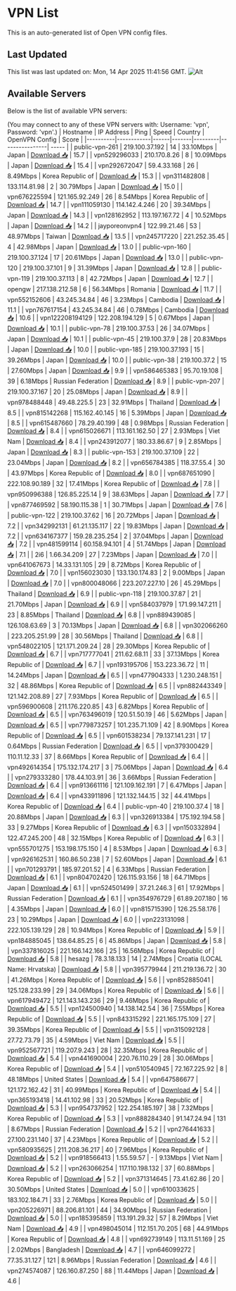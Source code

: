 # VPN List

This is an auto-generated list of Open VPN config files.

## Last Updated

This list was last updated on: Mon, 14 Apr 2025 11:41:56 GMT.
![Alt](https://repobeats.axiom.co/api/embed/186b98318ef1479477931607c1ad7d823f12451f.svg "Repobeats analytics image")

## Available Servers

Below is the list of available VPN servers:

(You may connect to any of these VPN servers with: Username: 'vpn', Password: 'vpn'.)
| Hostname | IP Address | Ping | Speed | Country | OpenVPN Config | Score |
|----------|------------|------|-------|---------|----------------| ----- |
| public-vpn-261 | 219.100.37.192 | 14 | 33.10Mbps | Japan | [Download 📥](./configs/server_0_JP.ovpn) | 15.7 |
| vpn529296033 | 210.170.8.26 | 8 | 10.09Mbps | Japan | [Download 📥](./configs/server_1_JP.ovpn) | 15.4 |
| vpn292672047 | 59.4.33.168 | 26 | 8.49Mbps | Korea Republic of | [Download 📥](./configs/server_2_KR.ovpn) | 15.3 |
| vpn311482808 | 133.114.81.98 | 2 | 30.79Mbps | Japan | [Download 📥](./configs/server_3_JP.ovpn) | 15.0 |
| vpn676225594 | 121.165.92.249 | 26 | 8.54Mbps | Korea Republic of | [Download 📥](./configs/server_4_KR.ovpn) | 14.7 |
| vpn111059130 | 114.142.4.246 | 20 | 39.34Mbps | Japan | [Download 📥](./configs/server_5_JP.ovpn) | 14.3 |
| vpn128162952 | 113.197.167.72 | 4 | 10.52Mbps | Japan | [Download 📥](./configs/server_6_JP.ovpn) | 14.2 |
| jayporeonvpn4 | 122.99.21.46 | 53 | 48.97Mbps | Taiwan | [Download 📥](./configs/server_7_TW.ovpn) | 13.5 |
| vpn245717220 | 221.252.35.45 | 4 | 42.98Mbps | Japan | [Download 📥](./configs/server_8_JP.ovpn) | 13.0 |
| public-vpn-160 | 219.100.37.124 | 17 | 20.61Mbps | Japan | [Download 📥](./configs/server_9_JP.ovpn) | 13.0 |
| public-vpn-120 | 219.100.37.101 | 9 | 31.39Mbps | Japan | [Download 📥](./configs/server_10_JP.ovpn) | 12.8 |
| public-vpn-119 | 219.100.37.113 | 8 | 42.72Mbps | Japan | [Download 📥](./configs/server_11_JP.ovpn) | 12.7 |
| opengw | 217.138.212.58 | 6 | 56.34Mbps | Romania | [Download 📥](./configs/server_12_RO.ovpn) | 11.7 |
| vpn552152606 | 43.245.34.84 | 46 | 3.23Mbps | Cambodia | [Download 📥](./configs/server_13_KH.ovpn) | 11.1 |
| vpn767617154 | 43.245.34.84 | 46 | 0.78Mbps | Cambodia | [Download 📥](./configs/server_14_KH.ovpn) | 10.6 |
| vpn122208194129 | 122.208.194.129 | 5 | 0.67Mbps | Japan | [Download 📥](./configs/server_15_JP.ovpn) | 10.1 |
| public-vpn-78 | 219.100.37.53 | 26 | 34.07Mbps | Japan | [Download 📥](./configs/server_16_JP.ovpn) | 10.1 |
| public-vpn-45 | 219.100.37.9 | 28 | 20.83Mbps | Japan | [Download 📥](./configs/server_17_JP.ovpn) | 10.0 |
| public-vpn-185 | 219.100.37.193 | 15 | 39.26Mbps | Japan | [Download 📥](./configs/server_18_JP.ovpn) | 10.0 |
| public-vpn-38 | 219.100.37.2 | 15 | 27.60Mbps | Japan | [Download 📥](./configs/server_19_JP.ovpn) | 9.9 |
| vpn586465383 | 95.70.19.108 | 39 | 6.18Mbps | Russian Federation | [Download 📥](./configs/server_20_RU.ovpn) | 8.9 |
| public-vpn-207 | 219.100.37.167 | 20 | 25.08Mbps | Japan | [Download 📥](./configs/server_21_JP.ovpn) | 8.9 |
| vpn978488448 | 49.48.225.5 | 23 | 32.91Mbps | Thailand | [Download 📥](./configs/server_22_TH.ovpn) | 8.5 |
| vpn815142268 | 115.162.40.145 | 16 | 5.39Mbps | Japan | [Download 📥](./configs/server_23_JP.ovpn) | 8.5 |
| vpn615487660 | 78.29.40.199 | 48 | 0.98Mbps | Russian Federation | [Download 📥](./configs/server_24_RU.ovpn) | 8.4 |
| vpn615026671 | 113.161.162.50 | 27 | 2.93Mbps | Viet Nam | [Download 📥](./configs/server_25_VN.ovpn) | 8.4 |
| vpn243912077 | 180.33.86.67 | 9 | 2.85Mbps | Japan | [Download 📥](./configs/server_26_JP.ovpn) | 8.3 |
| public-vpn-153 | 219.100.37.109 | 22 | 23.04Mbps | Japan | [Download 📥](./configs/server_27_JP.ovpn) | 8.2 |
| vpn656784385 | 118.37.55.4 | 30 | 43.97Mbps | Korea Republic of | [Download 📥](./configs/server_28_KR.ovpn) | 8.0 |
| vpn687651090 | 222.108.90.189 | 32 | 17.41Mbps | Korea Republic of | [Download 📥](./configs/server_29_KR.ovpn) | 7.8 |
| vpn950996388 | 126.85.225.14 | 9 | 38.63Mbps | Japan | [Download 📥](./configs/server_30_JP.ovpn) | 7.7 |
| vpn877469592 | 58.190.115.38 | 1 | 30.71Mbps | Japan | [Download 📥](./configs/server_31_JP.ovpn) | 7.6 |
| public-vpn-122 | 219.100.37.62 | 16 | 20.72Mbps | Japan | [Download 📥](./configs/server_32_JP.ovpn) | 7.2 |
| vpn342992131 | 61.21.135.117 | 22 | 19.83Mbps | Japan | [Download 📥](./configs/server_33_JP.ovpn) | 7.2 |
| vpn634167377 | 159.28.235.254 | 2 | 37.04Mbps | Japan | [Download 📥](./configs/server_34_JP.ovpn) | 7.2 |
| vpn481599114 | 60.158.94.101 | 4 | 51.74Mbps | Japan | [Download 📥](./configs/server_35_JP.ovpn) | 7.1 |
| 2i6 | 1.66.34.209 | 27 | 7.23Mbps | Japan | [Download 📥](./configs/server_36_JP.ovpn) | 7.0 |
| vpn641067673 | 14.33.131.105 | 29 | 8.72Mbps | Korea Republic of | [Download 📥](./configs/server_37_KR.ovpn) | 7.0 |
| vpn156023030 | 133.130.174.83 | 2 | 9.00Mbps | Japan | [Download 📥](./configs/server_38_JP.ovpn) | 7.0 |
| vpn800048066 | 223.207.227.10 | 26 | 45.29Mbps | Thailand | [Download 📥](./configs/server_39_TH.ovpn) | 6.9 |
| public-vpn-118 | 219.100.37.87 | 21 | 21.70Mbps | Japan | [Download 📥](./configs/server_40_JP.ovpn) | 6.9 |
| vpn584037979 | 171.99.147.211 | 23 | 8.85Mbps | Thailand | [Download 📥](./configs/server_41_TH.ovpn) | 6.8 |
| vpn889439085 | 126.108.63.69 | 3 | 70.13Mbps | Japan | [Download 📥](./configs/server_42_JP.ovpn) | 6.8 |
| vpn302066260 | 223.205.251.99 | 28 | 30.56Mbps | Thailand | [Download 📥](./configs/server_43_TH.ovpn) | 6.8 |
| vpn548022105 | 121.171.209.24 | 28 | 29.30Mbps | Korea Republic of | [Download 📥](./configs/server_44_KR.ovpn) | 6.7 |
| vpn717777041 | 211.62.68.11 | 33 | 37.13Mbps | Korea Republic of | [Download 📥](./configs/server_45_KR.ovpn) | 6.7 |
| vpn193195706 | 153.223.36.72 | 11 | 14.24Mbps | Japan | [Download 📥](./configs/server_46_JP.ovpn) | 6.5 |
| vpn477904333 | 1.230.248.151 | 32 | 48.86Mbps | Korea Republic of | [Download 📥](./configs/server_47_KR.ovpn) | 6.5 |
| vpn882443349 | 121.142.208.89 | 27 | 7.93Mbps | Korea Republic of | [Download 📥](./configs/server_48_KR.ovpn) | 6.5 |
| vpn596900608 | 211.176.220.85 | 43 | 6.82Mbps | Korea Republic of | [Download 📥](./configs/server_49_KR.ovpn) | 6.5 |
| vpn763496019 | 120.51.50.19 | 46 | 5.62Mbps | Japan | [Download 📥](./configs/server_50_JP.ovpn) | 6.5 |
| vpn779873257 | 101.235.71.109 | 42 | 8.90Mbps | Korea Republic of | [Download 📥](./configs/server_51_KR.ovpn) | 6.5 |
| vpn601538234 | 79.137.141.231 | 17 | 0.64Mbps | Russian Federation | [Download 📥](./configs/server_52_RU.ovpn) | 6.5 |
| vpn379300429 | 110.11.12.33 | 37 | 8.66Mbps | Korea Republic of | [Download 📥](./configs/server_53_KR.ovpn) | 6.4 |
| vpn492614354 | 175.132.174.217 | 3 | 75.06Mbps | Japan | [Download 📥](./configs/server_54_JP.ovpn) | 6.4 |
| vpn279333280 | 178.44.103.91 | 36 | 3.66Mbps | Russian Federation | [Download 📥](./configs/server_55_RU.ovpn) | 6.4 |
| vpn913661116 | 121.109.162.191 | 7 | 6.47Mbps | Japan | [Download 📥](./configs/server_56_JP.ovpn) | 6.4 |
| vpn433911896 | 121.132.144.15 | 32 | 44.41Mbps | Korea Republic of | [Download 📥](./configs/server_57_KR.ovpn) | 6.4 |
| public-vpn-40 | 219.100.37.4 | 18 | 20.88Mbps | Japan | [Download 📥](./configs/server_58_JP.ovpn) | 6.3 |
| vpn326913384 | 175.192.194.58 | 33 | 9.27Mbps | Korea Republic of | [Download 📥](./configs/server_59_KR.ovpn) | 6.3 |
| vpn150332894 | 122.47.245.200 | 48 | 32.15Mbps | Korea Republic of | [Download 📥](./configs/server_60_KR.ovpn) | 6.3 |
| vpn555701275 | 153.198.175.150 | 4 | 8.53Mbps | Japan | [Download 📥](./configs/server_61_JP.ovpn) | 6.3 |
| vpn926162531 | 160.86.50.238 | 7 | 52.60Mbps | Japan | [Download 📥](./configs/server_62_JP.ovpn) | 6.1 |
| vpn701293791 | 185.97.201.52 | 4 | 6.33Mbps | Russian Federation | [Download 📥](./configs/server_63_RU.ovpn) | 6.1 |
| vpn804702420 | 126.115.93.156 | 18 | 64.71Mbps | Japan | [Download 📥](./configs/server_64_JP.ovpn) | 6.1 |
| vpn524501499 | 37.21.246.3 | 61 | 17.92Mbps | Russian Federation | [Download 📥](./configs/server_65_RU.ovpn) | 6.1 |
| vpn354976729 | 61.89.207.180 | 16 | 4.35Mbps | Japan | [Download 📥](./configs/server_66_JP.ovpn) | 6.0 |
| vpn815715390 | 126.25.58.176 | 23 | 10.29Mbps | Japan | [Download 📥](./configs/server_67_JP.ovpn) | 6.0 |
| vpn223131098 | 222.105.139.129 | 28 | 10.94Mbps | Korea Republic of | [Download 📥](./configs/server_68_KR.ovpn) | 5.9 |
| vpn184885045 | 138.64.85.25 | 6 | 45.86Mbps | Japan | [Download 📥](./configs/server_69_JP.ovpn) | 5.8 |
| vpn337816025 | 221.166.142.166 | 25 | 16.56Mbps | Korea Republic of | [Download 📥](./configs/server_70_KR.ovpn) | 5.8 |
| hesazg | 78.3.18.133 | 14 | 2.74Mbps | Croatia (LOCAL Name: Hrvatska) | [Download 📥](./configs/server_71_HR.ovpn) | 5.8 |
| vpn395779944 | 211.219.136.72 | 30 | 41.26Mbps | Korea Republic of | [Download 📥](./configs/server_72_KR.ovpn) | 5.6 |
| vpn852885041 | 125.128.233.99 | 29 | 34.06Mbps | Korea Republic of | [Download 📥](./configs/server_73_KR.ovpn) | 5.6 |
| vpn617949472 | 121.143.143.236 | 29 | 9.46Mbps | Korea Republic of | [Download 📥](./configs/server_74_KR.ovpn) | 5.5 |
| vpn124500940 | 14.138.142.54 | 36 | 7.55Mbps | Korea Republic of | [Download 📥](./configs/server_75_KR.ovpn) | 5.5 |
| vpn843315292 | 221.165.175.109 | 27 | 39.35Mbps | Korea Republic of | [Download 📥](./configs/server_76_KR.ovpn) | 5.5 |
| vpn315092128 | 27.72.73.79 | 35 | 4.59Mbps | Viet Nam | [Download 📥](./configs/server_77_VN.ovpn) | 5.5 |
| vpn952567721 | 119.207.9.243 | 28 | 32.35Mbps | Korea Republic of | [Download 📥](./configs/server_78_KR.ovpn) | 5.4 |
| vpn441690004 | 220.76.110.29 | 28 | 30.06Mbps | Korea Republic of | [Download 📥](./configs/server_79_KR.ovpn) | 5.4 |
| vpn510540945 | 72.167.225.92 | 8 | 48.18Mbps | United States | [Download 📥](./configs/server_80_US.ovpn) | 5.4 |
| vpn647586677 | 121.172.162.42 | 31 | 40.99Mbps | Korea Republic of | [Download 📥](./configs/server_81_KR.ovpn) | 5.4 |
| vpn365193418 | 14.41.102.98 | 33 | 20.52Mbps | Korea Republic of | [Download 📥](./configs/server_82_KR.ovpn) | 5.3 |
| vpn954737952 | 122.254.185.197 | 38 | 7.32Mbps | Korea Republic of | [Download 📥](./configs/server_83_KR.ovpn) | 5.3 |
| vpn888284340 | 91.147.24.94 | 131 | 8.67Mbps | Russian Federation | [Download 📥](./configs/server_84_RU.ovpn) | 5.2 |
| vpn276441633 | 27.100.231.140 | 37 | 4.23Mbps | Korea Republic of | [Download 📥](./configs/server_85_KR.ovpn) | 5.2 |
| vpn580935625 | 211.208.36.217 | 40 | 7.96Mbps | Korea Republic of | [Download 📥](./configs/server_86_KR.ovpn) | 5.2 |
| vpn918566413 | 1.55.59.57 | - | 9.13Mbps | Viet Nam | [Download 📥](./configs/server_87_VN.ovpn) | 5.2 |
| vpn263066254 | 117.110.198.132 | 37 | 60.88Mbps | Korea Republic of | [Download 📥](./configs/server_88_KR.ovpn) | 5.2 |
| vpn371314645 | 73.41.62.86 | 20 | 30.50Mbps | United States | [Download 📥](./configs/server_89_US.ovpn) | 5.0 |
| vpn610033625 | 183.102.184.71 | 33 | 2.76Mbps | Korea Republic of | [Download 📥](./configs/server_90_KR.ovpn) | 5.0 |
| vpn205226971 | 88.206.81.101 | 44 | 34.90Mbps | Russian Federation | [Download 📥](./configs/server_91_RU.ovpn) | 5.0 |
| vpn185395859 | 113.191.29.32 | 57 | 8.29Mbps | Viet Nam | [Download 📥](./configs/server_92_VN.ovpn) | 4.9 |
| vpn498045014 | 112.151.70.205 | 68 | 44.91Mbps | Korea Republic of | [Download 📥](./configs/server_93_KR.ovpn) | 4.8 |
| vpn692739149 | 113.11.51.169 | 25 | 2.02Mbps | Bangladesh | [Download 📥](./configs/server_94_BD.ovpn) | 4.7 |
| vpn646099272 | 77.35.31.127 | 121 | 8.96Mbps | Russian Federation | [Download 📥](./configs/server_95_RU.ovpn) | 4.6 |
| vpn274574087 | 126.160.87.250 | 88 | 11.44Mbps | Japan | [Download 📥](./configs/server_96_JP.ovpn) | 4.6 |
